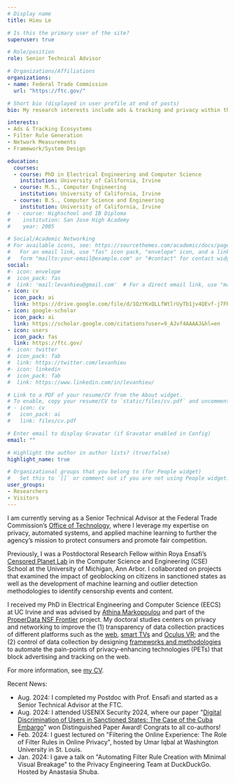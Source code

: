 ```yaml
---
# Display name
title: Hieu Le

# Is this the primary user of the site?
superuser: true

# Role/position
role: Senior Technical Advisor

# Organizations/Affiliations
organizations:
- name: Federal Trade Commission
  url: "https://ftc.gov/"

# Short bio (displayed in user profile at end of posts)
bio: My research interests include ads & tracking and privacy within the web, smart TVs, and VR space.

interests:
- Ads & Tracking Ecosystems
- Filter Rule Generation
- Network Measurements
- Framework/System Design

education:
  courses:
  - course: PhD in Electrical Engineering and Computer Science
    institution: University of California, Irvine 
  - course: M.S., Computer Engineering
    institution: University of California, Irvine
  - course: B.S., Computer Science and Engineering
    institution: University of California, Irvine
#  - course: Highschool and IB Diploma
#    institution: San Jose High Academy
#    year: 2005

# Social/Academic Networking
# For available icons, see: https://sourcethemes.com/academic/docs/page-builder/#icons
#   For an email link, use "fas" icon pack, "envelope" icon, and a link in the
#   form "mailto:your-email@example.com" or "#contact" for contact widget.
social:
#- icon: envelope
#  icon_pack: fas
#  link: 'mail:levanhieu@gmail.com'  # For a direct email link, use "mailto:test@example.org".
- icon: cv
  icon_pack: ai
  link: https://drive.google.com/file/d/1QzYKxQLLfWtlrUyTb1jv4QEvf-j7FROf/view?usp=sharing
- icon: google-scholar
  icon_pack: ai
  link: https://scholar.google.com/citations?user=9_AJvf4AAAAJ&hl=en
- icon: users
  icon_pack: fas
  link: https://ftc.gov/
#- icon: twitter
#  icon_pack: fab
#  link: https://twitter.com/levanhieu
#- icon: linkedin
#  icon_pack: fab
#  link: https://www.linkedin.com/in/levanhieu/

# Link to a PDF of your resume/CV from the About widget.
# To enable, copy your resume/CV to `static/files/cv.pdf` and uncomment the lines below.
# - icon: cv
#   icon_pack: ai
#   link: files/cv.pdf

# Enter email to display Gravatar (if Gravatar enabled in Config)
email: ""

# Highlight the author in author lists? (true/false)
highlight_name: true

# Organizational groups that you belong to (for People widget)
#   Set this to `[]` or comment out if you are not using People widget.
user_groups:
- Researchers
- Visitors
---
```


I am currently serving as a Senior Technical Advisor at the Federal Trade Commission’s [Office of Technology](https://www.ftc.gov/about-ftc/bureaus-offices/office-technology), where I leverage my expertise on privacy, automated systems, and applied machine learning to further the agency’s mission to protect consumers and promote fair competition. 

Previously, I was a Postdoctoral Research Fellow within Roya Ensafi’s [Censored Planet Lab](https://ensa.fi/) in the Computer Science and Engineering (CSE) School at the University of Michigan, Ann Arbor. I collaborated on projects that examined the impact of geoblocking on citizens in sanctioned states as well as the development of machine learning and outlier detection methodologies to identify censorship events and content.

I received my PhD in Electrical Engineering and Computer Science (EECS) at UC Irvine and was advised by [Athina Markopoulou](https://athinagroup.eng.uci.edu/athina/) and part of the [ProperData NSF Frontier](https://properdata.eng.uci.edu/) project. My doctoral studies centers on privacy and networking to improve the (1) transparency of data collection practices of different platforms such as the [web](https://athinagroup.eng.uci.edu/projects/ats-on-the-web/), [smart TVs](https://levanhieu.com/publication/smarttv_pets_2020/) and [Oculus VR](https://athinagroup.eng.uci.edu/projects/ovrseen/); and the (2) control of data collection by designing [frameworks and methodologies](https://athinagroup.eng.uci.edu/projects/ats-on-the-web/) to automate the pain-points of privacy-enhancing technologies (PETs) that block advertising and tracking on the web.

For more information, see [my CV](https://drive.google.com/file/d/1QzYKxQLLfWtlrUyTb1jv4QEvf-j7FROf/view?usp=sharing).


Recent News:
- Aug. 2024: I completed my Postdoc with Prof. Ensafi and started as a Senior Technical Advisor at the FTC.
- Aug. 2024: I attended USENIX Security 2024, where our paper "[Digital Discrimination of Users in Sanctioned States: The Case of the Cuba Embargo](https://www.usenix.org/conference/usenixsecurity24/presentation/ablove)" won Distinguished Paper Award! Congrats to all co-authors!
- Feb. 2024: I guest lectured on "Filtering the Online Experience: The Role of Filter Rules in Online Privacy", hosted by Umar Iqbal at Washington University in St. Louis.
- Jan. 2024: I gave a talk on "Automating Filter Rule Creation with Minimal Visual Breakage" to the Privacy Engineering Team at DuckDuckGo. Hosted by Anastasia Shuba.
